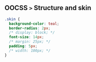 ## OOCSS `>` Structure and skin

```css
.skin {
  background-color: teal; 
  border-radius: 2px;
  /* display: block; */
  font-size: 14px;
  /* margin: 25px; */
  padding: 5px;
  /* width: 100px; */
}
```
